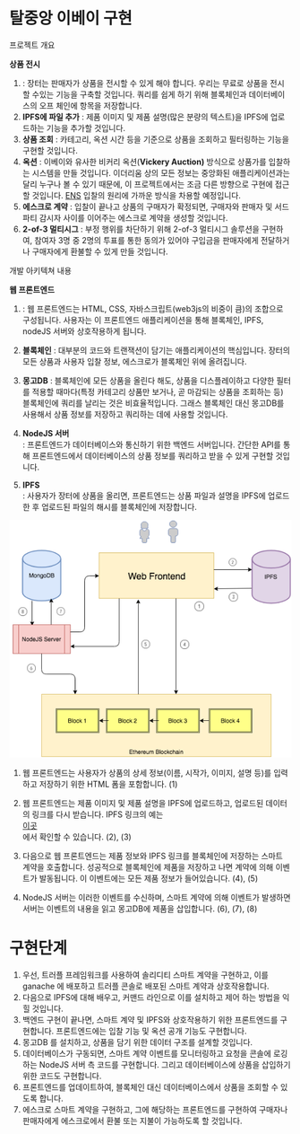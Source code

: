 # 탈중앙 이베이 구현

프로젝트 개요

**상품 전시**

1. : 장터는 판매자가 상품을 전시할 수 있게 해야 합니다. 우리는 무료로 상품을 전시할 수있는 기능을 구축할 것입니다. 쿼리를 쉽게 하기 위해 블록체인과 데이터베이스의 오프 체인에 항목을 저장합니다.
2. **IPFS에 파일 추가**
   : 제품 이미지 및 제품 설명\(많은 분량의 텍스트\)을 IPFS에 업로드하는 기능을 추가할 것입니다.
3. **상품 조회**
   : 카테고리, 옥션 시간 등을 기준으로 상품을 조회하고 필터링하는 기능을 구현할 것입니다.
4. **옥션**
   : 이베이와 유사한 비커리 옥션\(**Vickery Auction\)**
    방식으로 상품가를 입찰하는 시스템을 만들 것입니다. 이더리움 상의 모든 정보는 중앙화된 애플리케이션과는 달리 누구나 볼 수 있기 때문에, 이 프로젝트에서는 조금 다른 방향으로 구현에 접근할 것입니다. [ENS](https://ens.domains/) 입찰의 원리에 가까운 방식을 차용할 예정입니다.
5. **에스크로 계약**
   : 입찰이 끝나고 상품의 구매자가 확정되면, 구매자와 판매자 및 서드파티 감시자 사이를 이어주는 에스크로 계약을 생성할 것입니다.
6. **2-of-3 멀티시그**
   : 부정 행위를 차단하기 위해 2-of-3 멀티시그 솔루션을 구현하여, 참여자 3명 중 2명의 투표를 통한 동의가 있어야 구입금을 판매자에게 전달하거나 구매자에게 환불할 수 있게 만들 것입니다.

개발 아키텍쳐 내용

**웹 프론트엔드**

1. : 웹 프론트엔드는 HTML, CSS, 자바스크립트\(web3js의 비중이 큼\)의 조합으로 구성됩니다. 사용자는 이 프론트엔드 애플리케이션을 통해 블록체인, IPFS, nodeJS 서버와 상호작용하게 됩니다.
2. **블록체인**
   : 대부분의 코드와 트랜잭션이 담기는 애플리케이션의 핵심입니다. 장터의 모든 상품과 사용자 입찰 정보, 에스크로가 블록체인 위에 올려집니다.
3. **몽고DB**
   : 블록체인에 모든 상품을 올린다 해도, 상품을 디스플레이하고 다양한 필터를 적용할 때마다\(특정 카테고리 상품만 보거나, 곧 마감되는 상품을 조회하는 등\) 블록체인에 쿼리를 날리는 것은 비효율적입니다. 그래스 블록체인 대신 몽고DB를 사용해서 상품 정보를 저장하고 쿼리하는 데에 사용할 것입니다.
4. **NodeJS 서버**  
   : 프론트엔드가 데이터베이스와 통신하기 위한 백엔드 서버입니다. 간단한 API를 통해 프론트엔드에서 데이터베이스의 상품 정보를 쿼리하고 받을 수 있게 구현할 것입니다.

5. **IPFS**  
   : 사용자가 장터에 상품을 올리면, 프론트엔드는 상품 파일과 설명을 IPFS에 업로드한 후 업로드된 파일의 해시를 블록체인에 저장합니다.

![](/assets/zastrin3-1.png)

1. 웹 프론트엔드는 사용자가 상품의 상세 정보\(이름, 시작가, 이미지, 설명 등\)를 입력하고 저장하기 위한 HTML 폼을 포함합니다. \(1\)

2. 웹 프론트엔드는 제품 이미지 및 제품 설명을 IPFS에 업로드하고, 업로드된 데이터의 링크를 다시 받습니다. IPFS 링크의 예는   
   [이곳](https://ipfs.io/ipfs/QmaWR99orw8oE5N64SK7iF1pKQtP33xFdULgmZgq2qQAGZ)  
   에서 확인할 수 있습니다. \(2\), \(3\)

3. 다음으로 웹 프론트엔드는 제품 정보와 IPFS 링크를 블록체인에 저장하는 스마트 계약을 호출합니다. 성공적으로 블록체인에 제품을 저장하고 나면 계약에 의해 이벤트가 발동됩니다. 이 이벤트에는 모든 제품 정보가 들어있습니다. \(4\), \(5\)
4. NodeJS 서버는 이러한 이벤트를 수신하며, 스마트 계약에 의해 이벤트가 발생하면 서버는 이벤트의 내용을 읽고 몽고DB에 제품을 삽입합니다. \(6\), \(7\), \(8\)

# 구현단계

1. 우선, 트러플 프레임워크를 사용하여 솔리디티 스마트 계약을 구현하고, 이를 ganache 에 배포하고 트러플 콘솔로 배포된 스마트 계약과 상호작용합니다.
2. 다음으로 IPFS에 대해 배우고, 커맨드 라인으로 이를 설치하고 제어 하는 방법을 익힐 것입니다.
3. 백엔드 구현이 끝나면, 스마트 계약 및 IPFS와 상호작용하기 위한 프론트엔드를 구현합니다. 프론트엔드에는 입찰 기능 및 옥션 공개 기능도 구현합니다.
4. 몽고DB 를 설치하고, 상품을 담기 위한 데이터 구조를 설계할 것입니다. 
5. 데이터베이스가 구동되면, 스마트 계약 이벤트를 모니터링하고 요청을 콘솔에 로깅하는 NodeJS 서버 측 코드를 구현합니다. 그리고 데이터베이스에 상품을 삽입하기 위한 코드도 구현합니다. 
6. 프론트엔드를 업데이트하여, 블록체인 대신 데이터베이스에서 상품을 조회할 수 있도록 합니다. 
7. 에스크로 스마트 계약을 구현하고, 그에 해당하는 프론트엔드를 구현하여 구매자나 판매자에게 에스크로에서 환불 또는 지불이 가능하도록 할 것입니다. 



